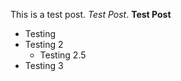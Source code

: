 This is a test post. *Test Post*. **Test Post**

<div class="scrollbox">

- Testing
- Testing 2
  - Testing 2.5
- Testing 3

</div>
